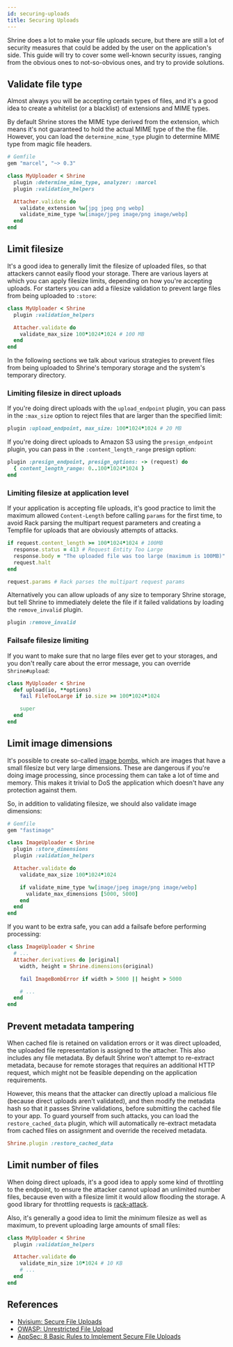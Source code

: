 ```yaml
---
id: securing-uploads
title: Securing Uploads
---
```


Shrine does a lot to make your file uploads secure, but there are still a lot
of security measures that could be added by the user on the application's side.
This guide will try to cover some well-known security issues, ranging from the
obvious ones to not-so-obvious ones, and try to provide solutions.

## Validate file type

Almost always you will be accepting certain types of files, and it's a good
idea to create a whitelist (or a blacklist) of extensions and MIME types.

By default Shrine stores the MIME type derived from the extension, which means
it's not guaranteed to hold the actual MIME type of the the file. However, you
can load the `determine_mime_type` plugin to determine MIME type from magic
file headers.

```rb
# Gemfile
gem "marcel", "~> 0.3"
```
```rb
class MyUploader < Shrine
  plugin :determine_mime_type, analyzer: :marcel
  plugin :validation_helpers

  Attacher.validate do
    validate_extension %w[jpg jpeg png webp]
    validate_mime_type %w[image/jpeg image/png image/webp]
  end
end
```

## Limit filesize

It's a good idea to generally limit the filesize of uploaded files, so that
attackers cannot easily flood your storage. There are various layers at which
you can apply filesize limits, depending on how you're accepting uploads. For
starters you can add a filesize validation to prevent large files from being
uploaded to `:store`:

```rb
class MyUploader < Shrine
  plugin :validation_helpers

  Attacher.validate do
    validate_max_size 100*1024*1024 # 100 MB
  end
end
```

In the following sections we talk about various strategies to prevent files
from being uploaded to Shrine's temporary storage and the system's temporary
directory.

### Limiting filesize in direct uploads

If you're doing direct uploads with the `upload_endpoint` plugin, you can pass
in the `:max_size` option to reject files that are larger than the specified
limit:

```rb
plugin :upload_endpoint, max_size: 100*1024*1024 # 20 MB
```

If you're doing direct uploads to Amazon S3 using the `presign_endpoint`
plugin, you can pass in the `:content_length_range` presign option:

```rb
plugin :presign_endpoint, presign_options: -> (request) do
  { content_length_range: 0..100*1024*1024 }
end
```

### Limiting filesize at application level

If your application is accepting file uploads, it's good practice to limit the
maximum allowed `Content-Length` before calling `params` for the first time,
to avoid Rack parsing the multipart request parameters and creating a Tempfile
for uploads that are obviously attempts of attacks.

```rb
if request.content_length >= 100*1024*1024 # 100MB
  response.status = 413 # Request Entity Too Large
  response.body = "The uploaded file was too large (maximum is 100MB)"
  request.halt
end

request.params # Rack parses the multipart request params
```

Alternatively you can allow uploads of any size to temporary Shrine storage,
but tell Shrine to immediately delete the file if it failed validations by
loading the `remove_invalid` plugin.

```rb
plugin :remove_invalid
```

### Failsafe filesize limiting

If you want to make sure that no large files ever get to your storages, and you
don't really care about the error message, you can override `Shrine#upload`:

```rb
class MyUploader < Shrine
  def upload(io, **options)
    fail FileTooLarge if io.size >= 100*1024*1024

    super
  end
end
```

## Limit image dimensions

It's possible to create so-called [image bombs], which are images that have a
small filesize but very large dimensions. These are dangerous if you're doing
image processing, since processing them can take a lot of time and memory. This
makes it trivial to DoS the application which doesn't have any protection
against them.

So, in addition to validating filesize, we should also validate image
dimensions:

```rb
# Gemfile
gem "fastimage"
```
```rb
class ImageUploader < Shrine
  plugin :store_dimensions
  plugin :validation_helpers

  Attacher.validate do
    validate_max_size 100*1024*1024

    if validate_mime_type %w[image/jpeg image/png image/webp]
      validate_max_dimensions [5000, 5000]
    end
  end
end
```

If you want to be extra safe, you can add a failsafe before performing
processing:

```rb
class ImageUploader < Shrine
  # ...
  Attacher.derivatives do |original|
    width, height = Shrine.dimensions(original)

    fail ImageBombError if width > 5000 || height > 5000

    # ...
  end
end
```

## Prevent metadata tampering

When cached file is retained on validation errors or it was direct uploaded,
the uploaded file representation is assigned to the attacher. This also
includes any file metadata. By default Shrine won't attempt to re-extract
metadata, because for remote storages that requires an additional HTTP request,
which might not be feasible depending on the application requirements.

However, this means that the attacker can directly upload a malicious file
(because direct uploads aren't validated), and then modify the metadata hash so
that it passes Shrine validations, before submitting the cached file to your
app. To guard yourself from such attacks, you can load the
`restore_cached_data` plugin, which will automatically re-extract metadata from
cached files on assignment and override the received metadata.

```rb
Shrine.plugin :restore_cached_data
```

## Limit number of files

When doing direct uploads, it's a good idea to apply some kind of throttling to
the endpoint, to ensure the attacker cannot upload an unlimited number files,
because even with a filesize limit it would allow flooding the storage. A good
library for throttling requests is [rack-attack].

Also, it's generally a good idea to limit the *minimum* filesize as well as
maximum, to prevent uploading large amounts of small files:

```rb
class MyUploader < Shrine
  plugin :validation_helpers

  Attacher.validate do
    validate_min_size 10*1024 # 10 KB
    # ...
  end
end
```

## References

* [Nvisium: Secure File Uploads](https://nvisium.com/blog/2015/10/13/secure-file-uploads/)
* [OWASP: Unrestricted File Upload](https://www.owasp.org/index.php/Unrestricted_File_Upload)
* [AppSec: 8 Basic Rules to Implement Secure File Uploads](https://software-security.sans.org/blog/2009/12/28/8-basic-rules-to-implement-secure-file-uploads/)

[image bombs]: https://www.bamsoftware.com/hacks/deflate.html
[rack-attack]: https://github.com/kickstarter/rack-attack
